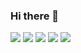 ### Hi there 👋

![](https://img.shields.io/badge/Java-informational?style=flat-square&logo=java&logoColor=blue&color=white)
![](https://img.shields.io/badge/Android-informational?style=flat-square&logo=android&logoColor=blue&color=white)
![](https://img.shields.io/badge/PostgreSQL-informational?style=flat-square&logo=postgresql&logoColor=blue&color=white)
![](https://img.shields.io/badge/Angular-informational?style=flat-square&logo=angular&logoColor=blue&color=white)
![](https://img.shields.io/badge/TypeScript-informational?style=flat-square&logo=typescript&logoColor=blue&color=white)

<!--
**luizfp/luizfp** is a ✨ _special_ ✨ repository because its `README.md` (this file) appears on your GitHub profile.

Here are some ideas to get you started:

- 🔭 I’m currently working on ...
- 🌱 I’m currently learning ...
- 👯 I’m looking to collaborate on ...
- 🤔 I’m looking for help with ...
- 💬 Ask me about ...
- 📫 How to reach me: ...
- 😄 Pronouns: ...
- ⚡ Fun fact: ...
-->
